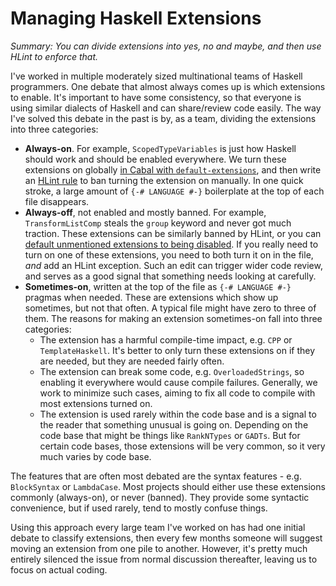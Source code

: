 # Managing Haskell Extensions

_Summary: You can divide extensions into yes, no and maybe, and then use HLint to enforce that._

I've worked in multiple moderately sized multinational teams of Haskell programmers. One debate that almost always comes up is which extensions to enable. It's important to have some consistency, so that everyone is using similar dialects of Haskell and can share/review code easily. The way I've solved this debate in the past is by, as a team, dividing the extensions into three categories:

* **Always-on**. For example, `ScopedTypeVariables` is just how Haskell should work and should be enabled everywhere. We turn these extensions on globally [in Cabal with `default-extensions`](https://github.com/digital-asset/ghcide/blob/cbafcf29f4157e86e0522d87bf99cb2aeff1d853/ghcide.cabal#L186-L199), and then write an [HLint rule](https://github.com/digital-asset/ghcide/blob/cbafcf29f4157e86e0522d87bf99cb2aeff1d853/.hlint.yaml#L54-L73) to ban turning the extension on manually. In one quick stroke, a large amount of `{-# LANGUAGE #-}` boilerplate at the top of each file disappears.
* **Always-off**, not enabled and mostly banned. For example, `TransformListComp` steals the `group` keyword and never got much traction. These extensions can be similarly banned by HLint, or you can [default unmentioned extensions to being disabled](https://github.com/digital-asset/ghcide/blob/cbafcf29f4157e86e0522d87bf99cb2aeff1d853/.hlint.yaml#L51-L52). If you really need to turn on one of these extensions, you need to both turn it on in the file, _and_ add an HLint exception. Such an edit can trigger wider code review, and serves as a good signal that something needs looking at carefully.
* **Sometimes-on**, written at the top of the file as `{-# LANGUAGE #-}` pragmas when needed. These are extensions which show up sometimes, but not that often. A typical file might have zero to three of them. The reasons for making an extension sometimes-on fall into three categories:
  * The extension has a harmful compile-time impact, e.g. `CPP` or `TemplateHaskell`. It's better to only turn these extensions on if they are needed, but they are needed fairly often.
  * The extension can break some code, e.g. `OverloadedStrings`, so enabling it everywhere would cause compile failures. Generally, we work to minimize such cases, aiming to fix all code to compile with most extensions turned on.
  * The extension is used rarely within the code base and is a signal to the reader that something unusual is going on. Depending on the code base that might be things like `RankNTypes` or `GADTs`. But for certain code bases, those extensions will be very common, so it very much varies by code base.

The features that are often most debated are the syntax features - e.g. `BlockSyntax` or `LambdaCase`. Most projects should either use these extensions commonly (always-on), or never (banned). They provide some syntactic convenience, but if used rarely, tend to mostly confuse things.

Using this approach every large team I've worked on has had one initial debate to classify extensions, then every few months someone will suggest moving an extension from one pile to another. However, it's pretty much entirely silenced the issue from normal discussion thereafter, leaving us to focus on actual coding.
